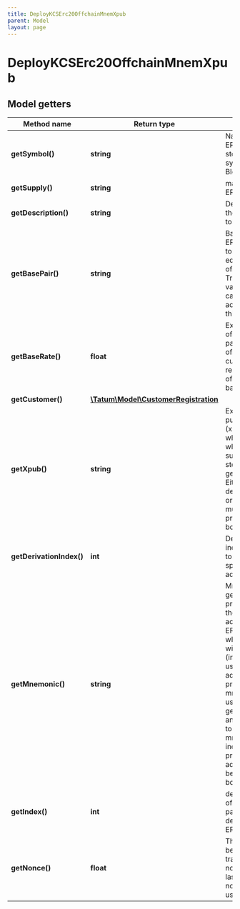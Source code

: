 ```yaml
---
title: DeployKCSErc20OffchainMnemXpub
parent: Model
layout: page
---
```


# DeployKCSErc20OffchainMnemXpub

## Model getters

Method name | Return type | Description | Notes
------------ | ------------- | ------------- | -------------
**getSymbol()** | **string** | Name of the ERC20 token - stored as a symbol on Blockchain | ex.: `MT`
**getSupply()** | **string** | max supply of ERC20 token. | ex.: `10000000`
**getDescription()** | **string** | Description of the ERC20 token | ex.: `My ERC20 Token`
**getBasePair()** | **string** | Base pair for ERC20 token. 1 token will be equal to 1 unit of base pair. Transaction value will be calculated according to this base pair. | ex.: `EUR`
**getBaseRate()** | **float** | Exchange rate of the base pair. Each unit of the created curency will represent value of baseRate*1 basePair. | ex.: `1` [optional] [default to 1]
**getCustomer()** | [**\Tatum\Model\CustomerRegistration**](../CustomerRegistration) |  | ex.: `null` [optional]
**getXpub()** | **string** | Extended public key (xpub), from which address, where all initial supply will be stored, will be generated. Either xpub and derivationIndex, or address must be present, not both. | ex.: `xpub6EsCk1uU6cJzqvP9CdsTiJwT2rF748YkPnhv5Qo8q44DG7nn2vbyt48YRsNSUYS44jFCW9gwvD9kLQu9AuqXpTpM1c5hgg9PsuBLdeNncid`
**getDerivationIndex()** | **int** | Derivation index for xpub to generate specific deposit address. | ex.: `0`
**getMnemonic()** | **string** | Mnemonic to generate private key for the deploy account of ERC20, from which the gas will be paid (index will be used). If address is not present, mnemonic is used to generate xpub and index is set to 1. Either mnemonic and index or privateKey and address must be present, not both. | ex.: `urge pulp usage sister evidence arrest palm math please chief egg abuse`
**getIndex()** | **int** | derivation index of address to pay for deployment of ERC20 | ex.: `0`
**getNonce()** | **float** | The nonce to be set to the transaction; if not present, the last known nonce will be used | ex.: `null` [optional]

